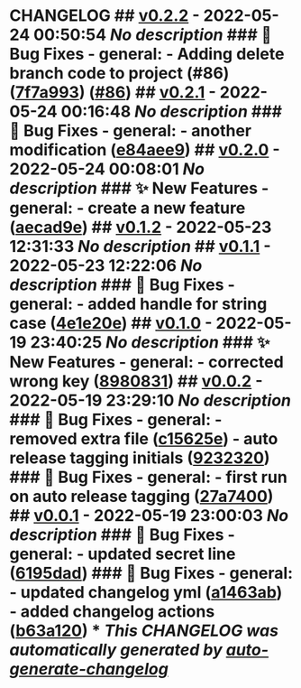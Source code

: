 # CHANGELOG ## [v0.2.2](https://github.com/gatesfoundation/TextMining-Learning/releases/tag/v0.2.2) - 2022-05-24 00:50:54 *No description* ### :bug: Bug Fixes - general: - Adding delete branch code to project (#86) ([7f7a993](https://github.com/gatesfoundation/TextMining-Learning/commit/7f7a9938e2085f22cda5d00f29a4bd64642af4a7)) ([#86](https://github.com/gatesfoundation/TextMining-Learning/pull/86)) ## [v0.2.1](https://github.com/gatesfoundation/TextMining-Learning/releases/tag/v0.2.1) - 2022-05-24 00:16:48 *No description* ### :bug: Bug Fixes - general: - another modification ([e84aee9](https://github.com/gatesfoundation/TextMining-Learning/commit/e84aee91e79595c34ee913f0986f3925745f8b18)) ## [v0.2.0](https://github.com/gatesfoundation/TextMining-Learning/releases/tag/v0.2.0) - 2022-05-24 00:08:01 *No description* ### :sparkles: New Features - general: - create a new feature ([aecad9e](https://github.com/gatesfoundation/TextMining-Learning/commit/aecad9edefd1d2ddccc477b699d635c1aa9464fa)) ## [v0.1.2](https://github.com/gatesfoundation/TextMining-Learning/releases/tag/v0.1.2) - 2022-05-23 12:31:33 *No description* ## [v0.1.1](https://github.com/gatesfoundation/TextMining-Learning/releases/tag/v0.1.1) - 2022-05-23 12:22:06 *No description* ### :bug: Bug Fixes - general: - added handle for string case ([4e1e20e](https://github.com/gatesfoundation/TextMining-Learning/commit/4e1e20e92d10d135d8ebae5942992076435615fe)) ## [v0.1.0](https://github.com/gatesfoundation/TextMining-Learning/releases/tag/v0.1.0) - 2022-05-19 23:40:25 *No description* ### :sparkles: New Features - general: - corrected wrong key ([8980831](https://github.com/gatesfoundation/TextMining-Learning/commit/898083102cc648537c3511ffc3d602bdcfbc9ea5)) ## [v0.0.2](https://github.com/gatesfoundation/TextMining-Learning/releases/tag/v0.0.2) - 2022-05-19 23:29:10 *No description* ### :bug: Bug Fixes - general: - removed extra file ([c15625e](https://github.com/gatesfoundation/TextMining-Learning/commit/c15625eb2d45a6e29fd8ddebf908e0fd5d3b40d3)) - auto release tagging initials ([9232320](https://github.com/gatesfoundation/TextMining-Learning/commit/923232065be1e62013e55933213fc2d86e5b2c70)) ### :bug: Bug Fixes - general: - first run on auto release tagging ([27a7400](https://github.com/gatesfoundation/TextMining-Learning/commit/27a7400cd8e7efe6d7c6a3b150e2d2e0dcbe039e)) ## [v0.0.1](https://github.com/gatesfoundation/TextMining-Learning/releases/tag/v0.0.1) - 2022-05-19 23:00:03 *No description* ### :bug: Bug Fixes - general: - updated secret line ([6195dad](https://github.com/gatesfoundation/TextMining-Learning/commit/6195dada50a90ca742ade59251df95258350cbbb)) ### :bug: Bug Fixes - general: - updated changelog yml ([a1463ab](https://github.com/gatesfoundation/TextMining-Learning/commit/a1463abff52fe5ab95183785cf9d8b94e0545c69)) - added changelog actions ([b63a120](https://github.com/gatesfoundation/TextMining-Learning/commit/b63a12071a2b87594a87a3e4a79152f381286593)) \* *This CHANGELOG was automatically generated by [auto-generate-changelog](https://github.com/gatesfoundation/auto-changelog)*
